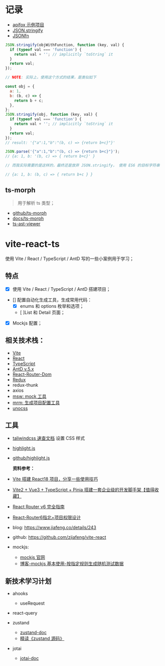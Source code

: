 # 记录

- [apifox 示例项目](https://app.apifox.com/project/3427245)
- [JSON.stringify](https://stackoverflow.com/questions/6754919/json-stringify-function)
- [JSONfn](https://github.com/vkiryukhin/jsonfn?tab=readme-ov-file)

```js
JSON.stringify(objWithFunction, function (key, val) {
  if (typeof val === 'function') {
    return val + ''; // implicitly `toString` it
  }
  return val;
});

// NOTE: 实际上，使用这个方式的结果，是类似如下

const obj = {
  a: 1,
  b: (b, c) => {
    return b + c;
  },
};
JSON.stringify(obj, function (key, val) {
  if (typeof val === 'function') {
    return val + ''; // implicitly `toString` it
  }
  return val;
});
// result: '{"a":1,"b":"(b, c) => {return b+c}"}'

JSON.parse('{"a":1,"b":"(b, c) => {return b+c}"}');
// {a: 1, b: '(b, c) => { return b+c}' }

// 而我实际需要的是这样的，最终还是放弃 JSON.stringify， 使用 ES6 的目标字符串

// {a: 1, b: (b, c) => { return b+c } }
```

## ts-morph

> 用于解析 ts 类型；

- [github/ts-morph](https://github.com/dsherret/ts-morph#readme)
- [docs/ts-morph](https://ts-morph.com/details/index)
- [ts-ast-viewer](https://ts-ast-viewer.com/)

# vite-react-ts

使用 Vite / React / TypeScript / AntD 写的一些小案例用于学习；

## 特点

- [x] 使用 Vite / React / TypeScript / AntD 搭建项目；
- [] 配置自动化生成工具，生成常用代码：
  - [x] enums 和 options 枚举和选项；
  - [ ]List 和 Detail 页面；
- [x] Mockjs 配置；

## 相关技术栈：

- [Vite](https://cn.vitejs.dev/guide/)
- [React](https://zh-hans.react.dev/learn)
- [TypeScript](https://www.typescriptlang.org/docs/)
- [AntD v.5.x](https://ant-design.antgroup.com/components/layout-cn)
- [React-Router-Dom](https://reactrouter.com/en/main/start/tutorial)
- [Redux](https://cn.redux.js.org/introduction/getting-started)
- redux-thunk
- axios
- [msw: mock 工具](https://mswjs.io/docs/basics/intercepting-requests#http-requests)
- [mrm: 生成项目配置工具](https://mrm.js.org/docs/getting-started)
- [unocss](https://alfred-skyblue.github.io/unocss-docs-cn/)

## 工具

- [taliwindcss 速查文档](https://www.tailwindcss.cn/docs/installation) 设置 CSS 样式
- [highlight.js](https://highlightjs.org/demo#lang=javascript&v=1&theme=atom-one-dark)
- [github/highlight.js](https://github.com/highlightjs/highlight.js)

  **资料参考：**

- [Vite 搭建 React18 项目，分享一些使用技巧](https://juejin.cn/post/7182098358536765495)
- [Vite2 + Vue3 + TypeScript + Pinia 搭建一套企业级的开发脚手架【值得收藏】](https://juejin.cn/post/7036745610954801166#heading-14)
- [React Router v6 完全指南](https://juejin.cn/post/7187199524903845946#heading-17)
- [React-Router6指北+项目权限设计](https://juejin.cn/post/7071086182116884487#heading-6)
- blog: https://www.jiafeng.co/details/243
- github: https://github.com/zjiafeng/vite-react
- mockjs:
  - [mockjs 官网](http://mockjs.com/examples.html#Number)
  - [博客-mockjs 基本使用-按指定规则生成随机测试数据](https://www.cnblogs.com/suwanbin/p/13200521.html)

## 新技术学习计划

- ahooks
  - useRequest
- react-query
- zustand

  - [zustand-doc](https://zustand-demo.pmnd.rs/)
  - [精读《zustand 源码》](https://juejin.cn/post/7056568996157456398?from=search-suggest)

- jotai
  - [jotai-doc](https://jotai.org/)
